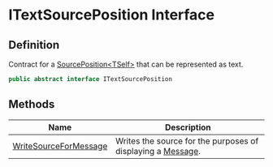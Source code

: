 # ITextSourcePosition Interface
## Definition

Contract for a [SourcePosition&lt;TSelf&gt;](MrKWatkins.Ast.Position.SourcePosition-1.md) that can be represented as text.

```c#
public abstract interface ITextSourcePosition
```

## Methods

| Name | Description |
| ---- | ----------- |
| [WriteSourceForMessage](MrKWatkins.Ast.Position.ITextSourcePosition.WriteSourceForMessage.md) | Writes the source for the purposes of displaying a [Message](MrKWatkins.Ast.Message.md). |

